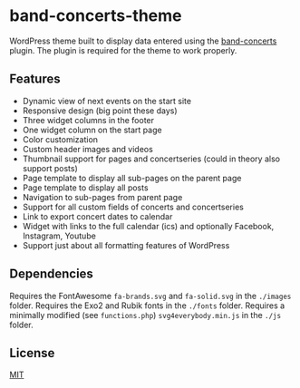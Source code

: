 # band-concerts-theme

WordPress theme built to display data entered using the [band-concerts](https://github.com/freaktechnik/band-concerts) plugin.
The plugin is required for the theme to work properly.

## Features

- Dynamic view of next events on the start site
- Responsive design (big point these days)
- Three widget columns in the footer
- One widget column on the start page
- Color customization
- Custom header images and videos
- Thumbnail support for pages and concertseries (could in theory also support posts)
- Page template to display all sub-pages on the parent page
- Page template to display all posts
- Navigation to sub-pages from parent page
- Support for all custom fields of concerts and concertseries
- Link to export concert dates to calendar
- Widget with links to the full calendar (ics) and optionally Facebook, Instagram, Youtube
- Support just about all formatting features of WordPress

## Dependencies

Requires the FontAwesome `fa-brands.svg` and `fa-solid.svg` in the `./images` folder.
Requires the Exo2 and Rubik fonts in the `./fonts` folder.
Requires a minimally modified (see `functions.php`) `svg4everybody.min.js` in the `./js` folder.

## License

[MIT](./LICENSE)

